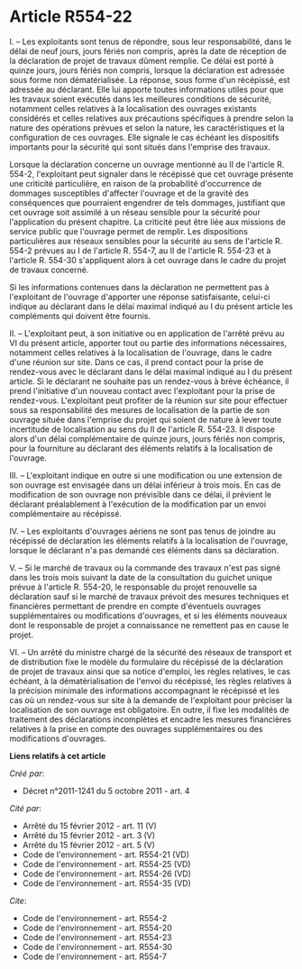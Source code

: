 # Article R554-22

I. – Les exploitants sont tenus de répondre, sous leur responsabilité, dans le délai de neuf jours, jours fériés non compris,
après la date de réception de la déclaration de projet de travaux dûment remplie. Ce délai est porté à quinze jours, jours
fériés non compris, lorsque la déclaration est adressée sous forme non dématérialisée. La réponse, sous forme d'un récépissé,
est adressée au déclarant. Elle lui apporte toutes informations utiles pour que les travaux soient exécutés dans les
meilleures conditions de sécurité, notamment celles relatives à la localisation des ouvrages existants considérés et celles
relatives aux précautions spécifiques à prendre selon la nature des opérations prévues et selon la nature, les
caractéristiques et la configuration de ces ouvrages. Elle signale le cas échéant les dispositifs importants pour la sécurité
qui sont situés dans l'emprise des travaux.

Lorsque la déclaration concerne un ouvrage mentionné au II de l'article R. 554-2, l'exploitant peut signaler dans le
récépissé que cet ouvrage présente une criticité particulière, en raison de la probabilité d'occurrence de dommages
susceptibles d'affecter l'ouvrage et de la gravité des conséquences que pourraient engendrer de tels dommages, justifiant que
cet ouvrage soit assimilé à un réseau sensible pour la sécurité pour l'application du présent chapitre. La criticité peut
être liée aux missions de service public que l'ouvrage permet de remplir. Les dispositions particulières aux réseaux
sensibles pour la sécurité au sens de l'article R. 554-2 prévues au I de l'article R. 554-7, au II de l'article R. 554-23 et
à l'article R. 554-30 s'appliquent alors à cet ouvrage dans le cadre du projet de travaux concerné.

Si les informations contenues dans la déclaration ne permettent pas à l'exploitant de l'ouvrage d'apporter une réponse
satisfaisante, celui-ci indique au déclarant dans le délai maximal indiqué au I du présent article les compléments qui
doivent être fournis.

II. – L'exploitant peut, à son initiative ou en application de l'arrêté prévu au VI du présent article, apporter tout ou
partie des informations nécessaires, notamment celles relatives à la localisation de l'ouvrage, dans le cadre d'une réunion
sur site. Dans ce cas, il prend contact pour la prise de rendez-vous avec le déclarant dans le délai maximal indiqué au I du
présent article. Si le déclarant ne souhaite pas un rendez-vous à brève échéance, il prend l'initiative d'un nouveau contact
avec l'exploitant pour la prise de rendez-vous. L'exploitant peut profiter de la réunion sur site pour effectuer sous sa
responsabilité des mesures de localisation de la partie de son ouvrage située dans l'emprise du projet qui soient de nature à
lever toute incertitude de localisation au sens du II de l'article R. 554-23. Il dispose alors d'un délai complémentaire de
quinze jours, jours fériés non compris, pour la fourniture au déclarant des éléments relatifs à la localisation de l'ouvrage.

III. – L'exploitant indique en outre si une modification ou une extension de son ouvrage est envisagée dans un délai
inférieur à trois mois. En cas de modification de son ouvrage non prévisible dans ce délai, il prévient le déclarant
préalablement à l'exécution de la modification par un envoi complémentaire au récépissé.

IV. – Les exploitants d'ouvrages aériens ne sont pas tenus de joindre au récépissé de déclaration les éléments relatifs à la
localisation de l'ouvrage, lorsque le déclarant n'a pas demandé ces éléments dans sa déclaration.

V. – Si le marché de travaux ou la commande des travaux n'est pas signé dans les trois mois suivant la date de la
consultation du guichet unique prévue à l'article R. 554-20, le responsable du projet renouvelle sa déclaration sauf si le
marché de travaux prévoit des mesures techniques et financières permettant de prendre en compte d'éventuels ouvrages
supplémentaires ou modifications d'ouvrages, et si les éléments nouveaux dont le responsable de projet a connaissance ne
remettent pas en cause le projet.

VI. – Un arrêté du ministre chargé de la sécurité des réseaux de transport et de distribution fixe le modèle du formulaire du
récépissé de la déclaration de projet de travaux ainsi que sa notice d'emploi, les règles relatives, le cas échéant, à la
dématérialisation de l'envoi du récépissé, les règles relatives à la précision minimale des informations accompagnant le
récépissé et les cas où un rendez-vous sur site à la demande de l'exploitant pour préciser la localisation de son ouvrage est
obligatoire. En outre, il fixe les modalités de traitement des déclarations incomplètes et encadre les mesures financières
relatives à la prise en compte des ouvrages supplémentaires ou des modifications d'ouvrages.

**Liens relatifs à cet article**

_Créé par_:

  - Décret n°2011-1241 du 5 octobre 2011 - art. 4

_Cité par_:

  - Arrêté du 15 février 2012 - art. 11 (V)
  - Arrêté du 15 février 2012 - art. 3 (V)
  - Arrêté du 15 février 2012 - art. 5 (V)
  - Code de l'environnement - art. R554-21 (VD)
  - Code de l'environnement - art. R554-25 (VD)
  - Code de l'environnement - art. R554-26 (VD)
  - Code de l'environnement - art. R554-35 (VD)

_Cite_:

  - Code de l'environnement - art. R554-2
  - Code de l'environnement - art. R554-20
  - Code de l'environnement - art. R554-23
  - Code de l'environnement - art. R554-30
  - Code de l'environnement - art. R554-7
